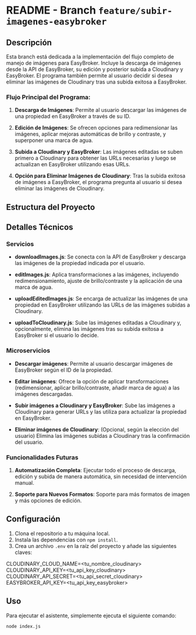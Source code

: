 # README - Branch `feature/subir-imagenes-easybroker`

## Descripción

Esta branch está dedicada a la implementación del flujo completo de manejo de imágenes para EasyBroker. Incluye la descarga de imágenes desde la API de EasyBroker, su edición y posterior subida a Cloudinary y EasyBroker. El programa también permite al usuario decidir si desea eliminar las imágenes de Cloudinary tras una subida exitosa a EasyBroker.

### Flujo Principal del Programa:

1. **Descarga de Imágenes**: Permite al usuario descargar las imágenes de una propiedad en EasyBroker a través de su ID.
   
2. **Edición de Imágenes**: Se ofrecen opciones para redimensionar las imágenes, aplicar mejoras automáticas de brillo y contraste, y superponer una marca de agua.
   
3. **Subida a Cloudinary y EasyBroker**: Las imágenes editadas se suben primero a Cloudinary para obtener las URLs necesarias y luego se actualizan en EasyBroker utilizando esas URLs.
   
4. **Opción para Eliminar Imágenes de Cloudinary**: Tras la subida exitosa de imágenes a EasyBroker, el programa pregunta al usuario si desea eliminar las imágenes de Cloudinary.

## Estructura del Proyecto


## Detalles Técnicos

### Servicios

- **downloadImages.js**: Se conecta con la API de EasyBroker y descarga las imágenes de la propiedad indicada por el usuario.
  
- **editImages.js**: Aplica transformaciones a las imágenes, incluyendo redimensionamiento, ajuste de brillo/contraste y la aplicación de una marca de agua.
  
- **uploadEditedImages.js**: Se encarga de actualizar las imágenes de una propiedad en EasyBroker utilizando las URLs de las imágenes subidas a Cloudinary.

- **uploadToCloudinary.js**: Sube las imágenes editadas a Cloudinary y, opcionalmente, elimina las imágenes tras su subida exitosa a EasyBroker si el usuario lo decide.

### Microservicios

- **Descargar imágenes**: Permite al usuario descargar imágenes de EasyBroker según el ID de la propiedad.
  
- **Editar imágenes**: Ofrece la opción de aplicar transformaciones (redimensionar, aplicar brillo/contraste, añadir marca de agua) a las imágenes descargadas.
  
- **Subir imágenes a Cloudinary y EasyBroker**: Sube las imágenes a Cloudinary para generar URLs y las utiliza para actualizar la propiedad en EasyBroker.
  
- **Eliminar imágenes de Cloudinary**: (Opcional, según la elección del usuario) Elimina las imágenes subidas a Cloudinary tras la confirmación del usuario.

### Funcionalidades Futuras

1. **Automatización Completa**: Ejecutar todo el proceso de descarga, edición y subida de manera automática, sin necesidad de intervención manual.

2. **Soporte para Nuevos Formatos**: Soporte para más formatos de imagen y más opciones de edición.

## Configuración

1. Clona el repositorio a tu máquina local.
2. Instala las dependencias con `npm install`.
3. Crea un archivo `.env` en la raíz del proyecto y añade las siguientes claves:

CLOUDINARY_CLOUD_NAME=<tu_nombre_cloudinary>
CLOUDINARY_API_KEY=<tu_api_key_cloudinary>
CLOUDINARY_API_SECRET=<tu_api_secret_cloudinary>
EASYBROKER_API_KEY=<tu_api_key_easybroker>

## Uso

Para ejecutar el asistente, simplemente ejecuta el siguiente comando:

```bash
node index.js